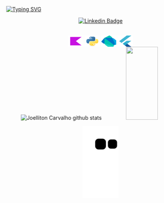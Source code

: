 [![Typing SVG](https://readme-typing-svg.herokuapp.com/?color=00bfbf&size=35&center=true&vCenter=true&width=1000&lines=Olá!+Sou+o+Joelliton+Carvalho;Desenvolvedor+&+Engenheiro+de+Software;Seja+Bem+Vindo!+:%29)](https://git.io/typing-svg)

<div align="center">
  
[![Linkedin Badge](https://img.shields.io/badge/-Joelliton%20Carvalho-6633cc?style=flat-square&logo=Linkedin&logoColor=white&link=https://www.linkedin.com/in/joelliton-carvalho-5bb59633/)](https://www.linkedin.com/in/joelliton-carvalho-5bb59633/) 
  
</div>

<div align="center"> 
<div style="display: inline_block"><br>
  <img align="center" alt="Joelliton-Kotlin" height="30" width="40" src="https://raw.githubusercontent.com/devicons/devicon/master/icons/kotlin/kotlin-plain.svg">
  <img align="center" alt="Joelliton-Python" height="30" width="40" src="https://raw.githubusercontent.com/devicons/devicon/master/icons/python/python-original.svg">
  <img align="center" alt="Joelliton-Dart" height="30" width="40" src="https://raw.githubusercontent.com/devicons/devicon/master/icons/dart/dart-original.svg">
  <img align="center" alt="Joelliton-Flutter" height="30" width="40" src="https://raw.githubusercontent.com/devicons/devicon/master/icons/flutter/flutter-original.svg">
 
  
</div>

<div align="center">  
  <img width="49%" height="195px" src="https://github-readme-stats.vercel.app/api?username=JoellitonCarvalho&show_icons=true&count_private=true&hide_border=true&title_color=00bfbf&icon_color=00bfbf&text_color=c9d1d9&bg_color=0d1117" alt="Joelliton Carvalho github stats" /> 
  <img width="41%" height="195px" src="https://github-readme-stats.vercel.app/api/top-langs/?username=JoellitonCarvalho&layout=compact&hide_border=true&title_color=00bfbf&text_color=00bfbf&bg_color=0d1117" />

</div>

   ![Snake animation](https://github.com/rafaballerini/rafaballerini/blob/output/github-contribution-grid-snake.svg)
</div>
